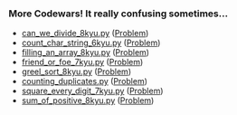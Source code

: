 ### More Codewars! It really confusing sometimes...

- [can_we_divide_8kyu.py](https://github.com/gauthamp10/100DaysOfCode/blob/master/Day%204/can_we_divide_8kyu.py)  ([Problem](https://www.codewars.com/kata/5a2b703dc5e2845c0900005a))
- [count_char_string_6kyu.py](https://github.com/gauthamp10/100DaysOfCode/blob/master/Day%204/count_char_string_6kyu.py)  ([Problem](https://www.codewars.com/kata/52efefcbcdf57161d40000911))
- [filling_an_array_8kyu.py](https://github.com/gauthamp10/100DaysOfCode/blob/master/Day%204/filling_an_array_8kyu.py)  ([Problem](https://www.codewars.com/kata/571d42206414b103dc0006a1))
- [friend_or_foe_7kyu.py](https://github.com/gauthamp10/100DaysOfCode/blob/master/Day%204/friend_or_foe_7kyu.py)  ([Problem](https://www.codewars.com/kata/55b42574ff091733d900002f))
- [greel_sort_8kyu.py](https://github.com/gauthamp10/100DaysOfCode/blob/master/Day%204/greek_sort_8kyu.py)  ([Problem](https://www.codewars.com/kata/56bc1acf66a2abc891000561))
- [counting_duplicates.py](https://github.com/gauthamp10/100DaysOfCode/blob/master/Day%204/counting_duplicates.py)  ([Problem](https://www.codewars.com/kata/54bf1c2cd5b56cc47f0007a1))
- [square_every_digit_7kyu.py](https://github.com/gauthamp10/100DaysOfCode/blob/master/Day%204/square_every_digit_7kyu.py)  ([Problem](https://www.codewars.com/kata/546e2562b03326a88e000020))
- [sum_of_positive_8kyu.py](https://github.com/gauthamp10/100DaysOfCode/blob/master/Day%204/sum_of_positive_8kyu.py)  ([Problem](https://www.codewars.com/kata/5715eaedb436cf5606000381))